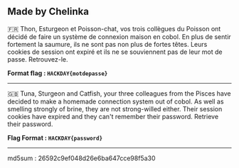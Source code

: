 Made by Chelinka 
--------------------------------------------------------------------------------------------------------------

🇫🇷 Thon, Esturgeon et Poisson-chat, vos trois collègues du Poisson ont décidé de faire un système de connexion maison en cobol. En plus de sentir fortement la saumure, ils ne sont pas non plus de fortes têtes. Leurs cookies de session ont expiré et ils ne se souviennent pas de leur mot de passe. Retrouvez-le.

**Format flag : `HACKDAY{motdepasse}`**


------------------------------------------------------------------------------------------------------------------------------------------------------------------------------
🇬🇧 Tuna, Sturgeon and Catfish, your three colleagues from the Pisces have decided to make a homemade connection system out of cobol. As well as smelling strongly of brine, they are not strong-willed either. Their session cookies have expired and they can't remember their password. Retrieve their password.

**Flag Format : `HACKDAY{password}`**

------------------------------------------------------------------------------------------------------------------------------------------------------------------------------
md5sum : 26592c9ef048d26e6ba647cce98f5a30